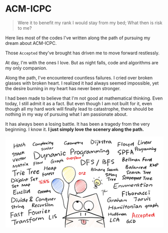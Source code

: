 # ACM-ICPC

> Were it to benefit my rank I would stay from my bed; What then is risk to me?

Here lies most of the codes I've written along the path of pursuing my dream about ACM-ICPC.

Those `Accepted` they've brought has driven me to move forward restlessly.

At day, I'm with the ones I love. But as night falls, code and algorithms are my only companion.  

Along the path, I've encountered countless failures. I cried over broken glasses with broken heart. I realized it had always seemed impossible, yet the desire burning in my heart has never been stronger.

I had been made to believe that I'm not good at mathematical thinking. Even today, I still admit it as a fact. But even though I am not built for it, even though all my hard work will finally lead to catastrophe, there should be nothing in my way of pursuing what I am passionate about.

It has always been a losing battle. It has been a tragedy from the very beginning. I know it. **I just simply love the scenery along the path.**

![I love U](iloveu.png)

